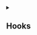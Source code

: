 <details>
<summary> <h2>Hooks</h2></summary>
    
- <a href="https://github.com/Mubeen-Ahmad/React_Notes/blob/main/1%20State_hooks.md">1 State Hook | useState & useReducer -> Overview</a><br>
    - <a href="https://github.com/Mubeen-Ahmad/React_Notes/blob/main/2%20intialize_vs_call.md">1.1 Initialize VS Call | useState Example</a><br>
    - <a href="https://github.com/Mubeen-Ahmad/React_Notes/blob/main/3%20pass_new_state_vs_updater_function.md">1.2 Updater Function VS Passing Next State | useState Example</a><br>
    - <a href="https://github.com/Mubeen-Ahmad/React_Notes/blob/main/4%20useState%20More%20Examples.md">1.3 useState | useReducer Examples</a><br>

- <a href="https://github.com/Mubeen-Ahmad/React_Notes/blob/main/5%20useEffect.md">2 useEffect</a><br>

  - <a href="https://github.com/Mubeen-Ahmad/React_Notes/blob/main/6_useEffect_cleanup_and_examples.md">2.1 useEffect Cleanup</a><br>

- <a href="https://github.com/Mubeen-Ahmad/React_Notes/blob/main/7_useContext.md">3 useContext | createContext function</a><br>

</details>
